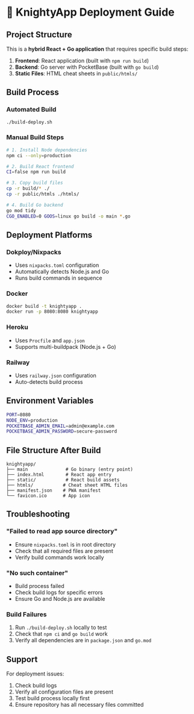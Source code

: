 # 🚀 KnightyApp Deployment Guide

## Project Structure

This is a **hybrid React + Go application** that requires specific build steps:

1. **Frontend**: React application (built with `npm run build`)
2. **Backend**: Go server with PocketBase (built with `go build`)
3. **Static Files**: HTML cheat sheets in `public/htmls/`

## Build Process

### Automated Build
```bash
./build-deploy.sh
```

### Manual Build Steps
```bash
# 1. Install Node dependencies
npm ci --only=production

# 2. Build React frontend
CI=false npm run build

# 3. Copy build files
cp -r build/* ./
cp -r public/htmls ./htmls/

# 4. Build Go backend
go mod tidy
CGO_ENABLED=0 GOOS=linux go build -o main *.go
```

## Deployment Platforms

### Dokploy/Nixpacks
- Uses `nixpacks.toml` configuration
- Automatically detects Node.js and Go
- Runs build commands in sequence

### Docker
```bash
docker build -t knightyapp .
docker run -p 8080:8080 knightyapp
```

### Heroku
- Uses `Procfile` and `app.json`
- Supports multi-buildpack (Node.js + Go)

### Railway
- Uses `railway.json` configuration
- Auto-detects build process

## Environment Variables

```bash
PORT=8080
NODE_ENV=production
POCKETBASE_ADMIN_EMAIL=admin@example.com
POCKETBASE_ADMIN_PASSWORD=secure-password
```

## File Structure After Build

```
knightyapp/
├── main              # Go binary (entry point)
├── index.html        # React app entry
├── static/           # React build assets
├── htmls/           # Cheat sheet HTML files
├── manifest.json    # PWA manifest
└── favicon.ico      # App icon
```

## Troubleshooting

### "Failed to read app source directory"
- Ensure `nixpacks.toml` is in root directory
- Check that all required files are present
- Verify build commands work locally

### "No such container"
- Build process failed
- Check build logs for specific errors
- Ensure Go and Node.js are available

### Build Failures
1. Run `./build-deploy.sh` locally to test
2. Check that `npm ci` and `go build` work
3. Verify all dependencies are in `package.json` and `go.mod`

## Support

For deployment issues:
1. Check build logs
2. Verify all configuration files are present
3. Test build process locally first
4. Ensure repository has all necessary files committed
